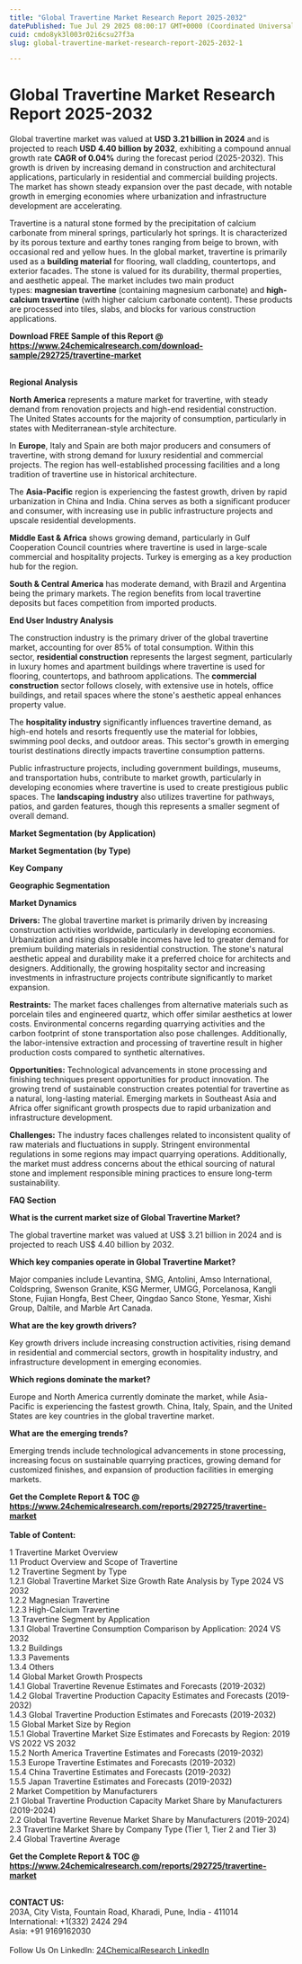 ```yaml
---
title: "Global Travertine Market Research Report 2025-2032"
datePublished: Tue Jul 29 2025 08:00:17 GMT+0000 (Coordinated Universal Time)
cuid: cmdo8yk3l003r02i6csu27f3a
slug: global-travertine-market-research-report-2025-2032-1

---
```


# Global Travertine Market Research Report 2025-2032

<p>Global travertine market was valued at <strong>USD 3.21 billion in 2024</strong> and is projected to reach <strong>USD 4.40 billion by 2032</strong>, exhibiting a compound annual growth rate <strong>CAGR of 0.04%</strong> during the forecast period (2025-2032). This growth is driven by increasing demand in construction and architectural applications, particularly in residential and commercial building projects. The market has shown steady expansion over the past decade, with notable growth in emerging economies where urbanization and infrastructure development are accelerating.</p><p>
</p><p>Travertine is a natural stone formed by the precipitation of calcium carbonate from mineral springs, particularly hot springs. It is characterized by its porous texture and earthy tones ranging from beige to brown, with occasional red and yellow hues. In the global market, travertine is primarily used as a <strong>building material</strong> for flooring, wall cladding, countertops, and exterior facades. The stone is valued for its durability, thermal properties, and aesthetic appeal. The market includes two main product types: <strong>magnesian travertine</strong> (containing magnesium carbonate) and <strong>high-calcium travertine</strong> (with higher calcium carbonate content). These products are processed into tiles, slabs, and blocks for various construction applications.</p><div><b>Download FREE Sample of this Report @ 
            <a href="https://www.24chemicalresearch.com/download-sample/292725/travertine-market">
            https://www.24chemicalresearch.com/download-sample/292725/travertine-market</a></b></div><br><p>
<strong>Regional Analysis</strong></p><p>
</p><p><strong>North America</strong> represents a mature market for travertine, with steady demand from renovation projects and high-end residential construction. The United States accounts for the majority of consumption, particularly in states with Mediterranean-style architecture.</p><p>
</p><p>In <strong>Europe</strong>, Italy and Spain are both major producers and consumers of travertine, with strong demand for luxury residential and commercial projects. The region has well-established processing facilities and a long tradition of travertine use in historical architecture.</p><p>
</p><p>The <strong>Asia-Pacific</strong> region is experiencing the fastest growth, driven by rapid urbanization in China and India. China serves as both a significant producer and consumer, with increasing use in public infrastructure projects and upscale residential developments.</p><p>
</p><p><strong>Middle East &amp; Africa</strong> shows growing demand, particularly in Gulf Cooperation Council countries where travertine is used in large-scale commercial and hospitality projects. Turkey is emerging as a key production hub for the region.</p><p>
</p><p><strong>South &amp; Central America</strong> has moderate demand, with Brazil and Argentina being the primary markets. The region benefits from local travertine deposits but faces competition from imported products.</p><p>
<strong>End User Industry Analysis</strong></p><p>
</p><p>The construction industry is the primary driver of the global travertine market, accounting for over 85% of total consumption. Within this sector, <strong>residential construction</strong> represents the largest segment, particularly in luxury homes and apartment buildings where travertine is used for flooring, countertops, and bathroom applications. The <strong>commercial construction</strong> sector follows closely, with extensive use in hotels, office buildings, and retail spaces where the stone's aesthetic appeal enhances property value.</p><p>
</p><p>The <strong>hospitality industry</strong> significantly influences travertine demand, as high-end hotels and resorts frequently use the material for lobbies, swimming pool decks, and outdoor areas. This sector's growth in emerging tourist destinations directly impacts travertine consumption patterns.</p><p>
</p><p>Public infrastructure projects, including government buildings, museums, and transportation hubs, contribute to market growth, particularly in developing economies where travertine is used to create prestigious public spaces. The <strong>landscaping industry</strong> also utilizes travertine for pathways, patios, and garden features, though this represents a smaller segment of overall demand.</p><p>
<strong>Market Segmentation (by Application)</strong></p><p>
</p><p>
<strong>Market Segmentation (by Type)</strong></p><p>
</p><p>
<strong>Key Company</strong></p><p>
</p><p>
<strong>Geographic Segmentation</strong></p><p>
</p><p>
<strong>Market Dynamics</strong></p><p>
</p><p><strong>Drivers:</strong> The global travertine market is primarily driven by increasing construction activities worldwide, particularly in developing economies. Urbanization and rising disposable incomes have led to greater demand for premium building materials in residential construction. The stone's natural aesthetic appeal and durability make it a preferred choice for architects and designers. Additionally, the growing hospitality sector and increasing investments in infrastructure projects contribute significantly to market expansion.</p><p>
</p><p><strong>Restraints:</strong> The market faces challenges from alternative materials such as porcelain tiles and engineered quartz, which offer similar aesthetics at lower costs. Environmental concerns regarding quarrying activities and the carbon footprint of stone transportation also pose challenges. Additionally, the labor-intensive extraction and processing of travertine result in higher production costs compared to synthetic alternatives.</p><p>
</p><p><strong>Opportunities:</strong> Technological advancements in stone processing and finishing techniques present opportunities for product innovation. The growing trend of sustainable construction creates potential for travertine as a natural, long-lasting material. Emerging markets in Southeast Asia and Africa offer significant growth prospects due to rapid urbanization and infrastructure development.</p><p>
</p><p><strong>Challenges:</strong> The industry faces challenges related to inconsistent quality of raw materials and fluctuations in supply. Stringent environmental regulations in some regions may impact quarrying operations. Additionally, the market must address concerns about the ethical sourcing of natural stone and implement responsible mining practices to ensure long-term sustainability.</p><p>
<strong>FAQ Section</strong></p><p>
</p><p><strong>What is the current market size of Global Travertine Market?</strong></p><p>
</p><p>The global travertine market was valued at US$ 3.21 billion in 2024 and is projected to reach US$ 4.40 billion by 2032.</p><p>
</p><p><strong>Which key companies operate in Global Travertine Market?</strong></p><p>
</p><p>Major companies include Levantina, SMG, Antolini, Amso International, Coldspring, Swenson Granite, KSG Mermer, UMGG, Porcelanosa, Kangli Stone, Fujian Hongfa, Best Cheer, Qingdao Sanco Stone, Yesmar, Xishi Group, Daltile, and Marble Art Canada.</p><p>
</p><p><strong>What are the key growth drivers?</strong></p><p>
</p><p>Key growth drivers include increasing construction activities, rising demand in residential and commercial sectors, growth in hospitality industry, and infrastructure development in emerging economies.</p><p>
</p><p><strong>Which regions dominate the market?</strong></p><p>
</p><p>Europe and North America currently dominate the market, while Asia-Pacific is experiencing the fastest growth. China, Italy, Spain, and the United States are key countries in the global travertine market.</p><p>
</p><p><strong>What are the emerging trends?</strong></p><p>
</p><p>Emerging trends include technological advancements in stone processing, increasing focus on sustainable quarrying practices, growing demand for customized finishes, and expansion of production facilities in emerging markets.</p>

<div><b>Get the Complete Report & TOC @ 
            <a href="https://www.24chemicalresearch.com/reports/292725/travertine-market">
            https://www.24chemicalresearch.com/reports/292725/travertine-market</a></b></div><br>
            <b>Table of Content:</b><p>1 Travertine Market Overview<br />
    1.1 Product Overview and Scope of Travertine<br />
    1.2 Travertine Segment by Type<br />
        1.2.1 Global Travertine Market Size Growth Rate Analysis by Type 2024 VS 2032<br />
        1.2.2 Magnesian Travertine<br />
        1.2.3 High-Calcium Travertine<br />
    1.3 Travertine Segment by Application<br />
        1.3.1 Global Travertine Consumption Comparison by Application: 2024 VS 2032<br />
        1.3.2 Buildings<br />
        1.3.3 Pavements<br />
        1.3.4 Others<br />
    1.4 Global Market Growth Prospects<br />
        1.4.1 Global Travertine Revenue Estimates and Forecasts (2019-2032)<br />
        1.4.2 Global Travertine Production Capacity Estimates and Forecasts (2019-2032)<br />
        1.4.3 Global Travertine Production Estimates and Forecasts (2019-2032)<br />
    1.5 Global Market Size by Region<br />
        1.5.1 Global Travertine Market Size Estimates and Forecasts by Region: 2019 VS 2022 VS 2032<br />
        1.5.2 North America Travertine Estimates and Forecasts (2019-2032)<br />
        1.5.3 Europe Travertine Estimates and Forecasts (2019-2032)<br />
        1.5.4 China Travertine Estimates and Forecasts (2019-2032)<br />
        1.5.5 Japan Travertine Estimates and Forecasts (2019-2032)<br />
2 Market Competition by Manufacturers<br />
    2.1 Global Travertine Production Capacity Market Share by Manufacturers (2019-2024)<br />
    2.2 Global Travertine Revenue Market Share by Manufacturers (2019-2024)<br />
    2.3 Travertine Market Share by Company Type (Tier 1, Tier 2 and Tier 3)<br />
    2.4 Global Travertine Average </p>

<div><b>Get the Complete Report & TOC @ 
            <a href="https://www.24chemicalresearch.com/reports/292725/travertine-market">
            https://www.24chemicalresearch.com/reports/292725/travertine-market</a></b></div><br>

<b>CONTACT US:</b><br>
            203A, City Vista, Fountain Road, Kharadi, Pune, India - 411014<br>
            International: +1(332) 2424 294<br>
            Asia: +91 9169162030 <br><br>
            Follow Us On LinkedIn: <a href="https://www.linkedin.com/company/24chemicalresearch/">24ChemicalResearch LinkedIn</a>